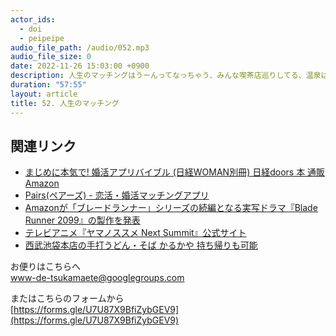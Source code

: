 ```yaml
---
actor_ids:
  - doi
  - peipeipe
audio_file_path: /audio/052.mp3
audio_file_size: 0
date: 2022-11-26 15:03:00 +0900
description: 人生のマッチングはうーんってなっちゃう、みんな喫茶店巡りしてる、温泉は激しい　について話しました。
duration: "57:55"
layout: article
title: 52. 人生のマッチング
---
```


## 関連リンク


- [まじめに本気で! 婚活アプリバイブル (日経WOMAN別冊)  日経doors 本  通販  Amazon](https://www.amazon.co.jp/dp/4296108387)
- [Pairs(ペアーズ) - 恋活・婚活マッチングアプリ](https://www.pairs.lv/)
- [Amazonが「ブレードランナー」シリーズの続編となる実写ドラマ『Blade Runner 2099』の製作を発表](https://jp.ign.com/blade-runner-the-series/62593/news/amazonblade-runner-2099#:~:text=Amazon%E3%81%8C%E3%80%8C%E3%83%96%E3%83%AC%E3%83%BC%E3%83%89%E3%83%A9%E3%83%B3%E3%83%8A%E3%83%BC%E3%80%8D%E3%81%AE,%E3%82%AC%E3%83%BC%E3%83%AB%E3%80%8F%E3%81%AE%E3%82%B7%E3%83%AB%E3%82%AB%E3%83%BB%E3%83%AB%E3%82%A4%E3%82%B5%E3%80%82)
- [テレビアニメ『ヤマノススメ Next Summit』公式サイト](https://yamanosusume-ns.com/)
- [西武池袋本店の手打うどん・そば かるかや 持ち帰りも可能](https://www.sanuki-karukaya.jp/)


お便りはこちらへ<br/>
www-de-tsukamaete@googlegroups.com


またはこちらのフォームから<br/>
[https://forms.gle/U7U87X9BfiZybGEV9](https://forms.gle/U7U87X9BfiZybGEV9)